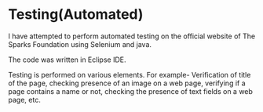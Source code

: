# Testing(Automated)

I have attempted to perform automated testing on the official website of The Sparks Foundation using Selenium and java.

The code was written in Eclipse IDE.

Testing is performed on various elements. For example- Verification of title of the page, checking presence of an image on a web page, verifying if a page contains a name or not, checking the presence of text fields on a web page, etc.

